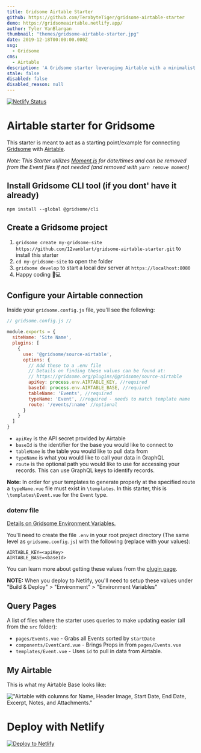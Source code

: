 ```yaml
---
title: Gridsome Airtable Starter
github: https://github.com/TerabyteTiger/gridsome-airtable-starter
demo: https://gridsomeairtable.netlify.app/
author: Tyler VanBlargan
thumbnail: "themes/gridsome-airtable-starter.jpg"
date: 2019-12-18T00:00:00.000Z
ssg:
  - Gridsome
cms:
  - Airtable
description: 'A Gridsome starter leveraging Airtable with a minimalist design. '
stale: false
disabled: false
disabled_reason: null
---
```


[![Netlify Status](https://api.netlify.app/api/v1/badges/66526f3f-455e-4ee4-b05e-3cf37c607921/deploy-status)](https://app.netlify.app/sites/gridsomeairtable/deploys)

# Airtable starter for Gridsome

This starter is meant to act as a starting point/example for connecting [Gridsome](https://gridsome.org/) with [Airtable](https://airtable.com/).

*Note: This Starter utilizes [Moment.js](https://momentjs.com/) for date/times and can be removed from the Event files if not needed (and removed with `yarn remove moment`)*

## Install Gridsome CLI tool (if you dont' have it already)

`npm install --global @gridsome/cli`

## Create a Gridsome project

1. `gridsome create my-gridsome-site https://github.com/12vanblart/gridsome-airtable-starter.git` to install this starter
2. `cd my-gridsome-site` to open the folder
3. `gridsome develop` to start a local dev server at `https://localhost:8080`
4. Happy coding 🎉💻

## Configure your Airtable connection

Inside your `gridsome.config.js` file, you'll see the following:

```javascript
// gridsome.config.js //

module.exports = {
  siteName: 'Site Name',
  plugins: [
    {
      use: '@gridsome/source-airtable',
      options: {
        // Add these to a .env file
        // Details on finding these values can be found at:
        // https://gridsome.org/plugins/@gridsome/source-airtable
        apiKey: process.env.AIRTABLE_KEY, //required
        baseId: process.env.AIRTABLE_BASE, //required
        tableName: 'Events', //required
        typeName: 'Event', //required - needs to match template name
        route: '/events/:name' //optional
      }
    }
  ]
}

```

- `apiKey` is the API secret provided by Airtable
- `baseId` is the identifier for the base you would like to connect to
- `tableName` is the table you would like to pull data from
- `typeName` is what you would like to call your data in GraphQL
- `route` is the optional path you would like to use for accessing your records. This can use GraphQL keys to identify records.

**Note:** In order for your templates to generate properly at the specified route a `typeName.vue` file must exist in `\templates`. In this starter, this is `\templates\Event.vue` for the `Event` type.

### dotenv file

[Details on Gridsome Environment Variables.](https://gridsome.org/docs/environment-variables)

You'll need to create the file `.env` in your root project directory (The same level as `gridsome.config.js`) with the following (replace with your values):

```dotenv
AIRTABLE_KEY=<apiKey>
AIRTABLE_BASE=<baseId>
```

You can learn more about getting these values from the [plugin page](https://gridsome.org/plugins/@gridsome/source-airtable).

**NOTE:** When you deploy to Netlify, you'll need to setup these values under "Build & Deploy" > "Environment" > "Environment Variables"

## Query Pages

A list of files where the starter uses queries to make updating easier (all from the `src` folder):

- `pages/Events.vue` - Grabs all Events sorted by `startDate`
- `components/EventCard.vue` - Brings Props in from `pages/Events.vue`
- `templates/Event.vue` - Uses `id` to pull in data from Airtable.

## My Airtable
This is what my Airtable Base looks like:

!["Airtable with columns for Name, Header Image, Start Date, End Date, Excerpt, Notes, and Attachments."](./airtableSetup.png)


# Deploy with Netlify
[![Deploy to Netlify](https://www.netlify.app/img/deploy/button.svg)](https://app.netlify.app/start/deploy?repository=https://github.com/12vanblart/gridsome-airtable-starter)